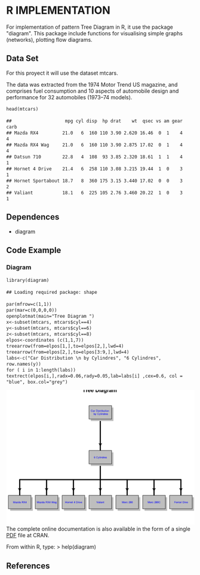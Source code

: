 R IMPLEMENTATION
================

For implementation of pattern Tree Diagram in R, it use the package
"diagram". This package include functions for visualising simple graphs
(networks), plotting flow diagrams.

Data Set
--------

For this proyect it will use the dataset mtcars.

The data was extracted from the 1974 Motor Trend US magazine, and
comprises fuel consumption and 10 aspects of automobile design and
performance for 32 automobiles (1973–74 models).

    head(mtcars)

    ##                    mpg cyl disp  hp drat    wt  qsec vs am gear carb
    ## Mazda RX4         21.0   6  160 110 3.90 2.620 16.46  0  1    4    4
    ## Mazda RX4 Wag     21.0   6  160 110 3.90 2.875 17.02  0  1    4    4
    ## Datsun 710        22.8   4  108  93 3.85 2.320 18.61  1  1    4    1
    ## Hornet 4 Drive    21.4   6  258 110 3.08 3.215 19.44  1  0    3    1
    ## Hornet Sportabout 18.7   8  360 175 3.15 3.440 17.02  0  0    3    2
    ## Valiant           18.1   6  225 105 2.76 3.460 20.22  1  0    3    1

Dependences
-----------

-   diagram

Code Example
------------

### Diagram

    library(diagram)

    ## Loading required package: shape

    par(mfrow=c(1,1))
    par(mar=c(0,0,0,0))
    openplotmat(main="Tree Diagram ")
    x<-subset(mtcars, mtcars$cyl==4)
    y<-subset(mtcars, mtcars$cyl==6)
    z<-subset(mtcars, mtcars$cyl==8)
    elpos<-coordinates (c(1,1,7))
    treearrow(from=elpos[1,],to=elpos[2,],lwd=4)  
    treearrow(from=elpos[2,],to=elpos[3:9,],lwd=4) 
    labs<-c("Car Distribution \n by Cylindres", "6 Cylindres",  row.names(y))
    for ( i in 1:length(labs)) textrect(elpos[i,],radx=0.06,rady=0.05,lab=labs[i] ,cex=0.6, col = "blue", box.col="grey")

![](A61Tree_DiagramR_files/figure-markdown_strict/unnamed-chunk-2-1.png)<!-- -->
The complete online documentation is also available in the form of a
single
[PDF](https://cran.r-project.org/web/packages/diagram/diagram.pdf) file
at CRAN.

From within R, type: &gt; help(diagram)

References
----------
